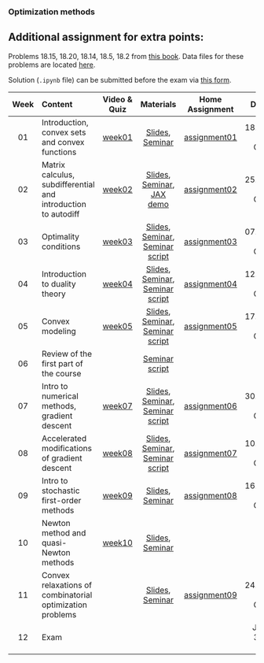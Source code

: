 ### Optimization methods

## Additional assignment for extra points:
Problems 18.15, 18.20, 18.14, 18.5, 18.2 from [this book](https://web.stanford.edu/%7Eboyd/cvxbook/bv_cvxbook_extra_exercises.pdf). Data files for these problems are located [here](https://web.stanford.edu/%7Eboyd/cvxbook/cvxbook_additional_exercises/).
 
Solution (`.ipynb` file) can be submitted before the exam via [this form](https://forms.gle/NQnXUcN5fegcL9J98).


| Week   | Content                | Video & Quiz | Materials | Home Assignment | Deadline |
|:------:|:-----------------------|:-------:|:------------:|:-------------------:|:------------------:|
| 01     | Introduction, convex sets and convex functions  | [week01](https://oninemipt.teachbase.ru/course_sessions/258881) | [Slides](../master/week01_convex_sets/lecture1.pdf), [Seminar](../master/week01_convex_sets/seminar1.pdf) | [assignment01](../master/homeworks/assignment01) |  18.10.2020 01:00 GMT+3 |
| 02     | Matrix calculus, subdifferential and introduction to autodiff | [week02](https://oninemipt.teachbase.ru/course_sessions/261345) | [Slides](../master/week02_autodiff/lecture2.pdf), [Seminar](../master/week02_autodiff/seminar2.pdf), [JAX demo](../master/week02_autodiff/jax_autodiff_tutorial.ipynb) | [assignment02](../master/homeworks/assignment02) |  25.10.2020 01:00 GMT+3 |
| 03     | Optimality conditions | [week03](https://go.teachbase.ru/course_sessions/264101)  | [Slides](../master/week03_optcond/lecture3.pdf), [Seminar](../master/week03_optcond/seminar3.pdf), [Seminar script](../master/week03_optcond/seminar3_script.pdf)  |  [assignment03](../master/homeworks/assignment03) |  07.11.2020 20:00 GMT+3  |
| 04     | Introduction to duality theory | [week04](https://go.teachbase.ru/course_sessions/266012)  | [Slides](../master/week04_duality/lecture4.pdf), [Seminar](../master/week04_duality/seminar4.pdf), [Seminar script](../master/week04_duality/seminar4_script.pdf)  | [assignment04](../master/homeworks/assignment04)  | 12.11.2020 20:00 GMT+3
| 05     | Convex modeling | [week05](https://go.teachbase.ru/course_sessions/267369) | [Slides](../master/week05_cvx_dcp/lecture5.pdf), [Seminar](../master/week05_cvx_dcp/seminar/demos.ipynb), [Seminar script](../master/week05_cvx_dcp/seminar5_script.pdf) | [assignment05](../master/homeworks/assignment05) | 17.11.2020 20:00 GMT+3 ||
| 06 | Review of the first part of the course | | [Seminar script](../master/week06_review1/seminar6_script.pdf) | | |
| 07 | Intro to numerical methods, gradient descent | [week07](https://go.teachbase.ru/course_sessions/88691 )| [Slides](../master/week07_intro_gd/lecture6.pdf), [Seminar](../master/week07_intro_gd/seminar7.ipynb), [Seminar script](../master/week07_intro_gd/seminar7_script.pdf) | [assignment06](../master/homeworks/assignment06) | 30.11.2020 10:00 GMT+3 
| 08 | Accelerated modifications of gradient descent | [week08](https://go.teachbase.ru/course_sessions/276177) | [Slides](../master/week08_acc_gd/lecture7.pdf), [Seminar](../master/week08_acc_gd/seminar8.ipynb), [Seminar script](../master/week08_acc_gd/seminar8_script.pdf) |[assignment07](../master/homeworks/assignment07) | 10.12.2020 20:00 GMT+3  
| 09 | Intro to stochastic first-order methods | [week09](https://go.teachbase.ru/course_sessions/278914) | [Slides](../master/week09_sgd/lecture8.pdf), [Seminar](../master/week09_sgd/seminar.ipynb)| [assignment08](../master/homeworks/assignment08) | 16.12.2020 20:00 GMT+3 |
| 10 | Newton method and quasi-Newton methods | [week10](https://go.teachbase.ru/course_sessions/281403) | [Slides](../master/week10-quasi-newton/lecture9.pdf), [Seminar](../master/week10-quasi-newton/seminar.ipynb) |  |  |
| 11 | Convex relaxations of combinatorial optimization problems | | [Slides](../master/week11_convex_relax/lecture10.pdf), [Seminar](../master/week11_convex_relax/seminar.ipynb) | [assignment09](../master/homeworks/assignment09) | 24.01.2021 22:00 GMT+3 |
| 12 | Exam | | | | January 30-31, 2021 |
